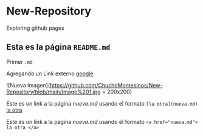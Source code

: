 # New-Repository
Exploring github pages

## Esta es la página `README.md`

Primer `.md`


Agregando un Link externo [google](https://www.google.com/)

![Nueva Imagen](https://github.com/ChuchoMontesinos/New-Repository/blob/main/Image%201.jpg = 200x200)

Este es un link a la página *nueva.md* usando el formato `[la otra](nueva.md)` [la otra](nueva.md)

Este es un link a la página *nueva.md* usando el formato `<a href="nueva.md"> la otra </a>` 
